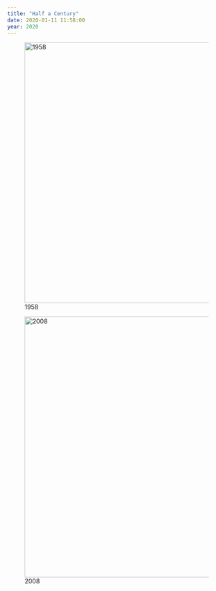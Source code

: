 ```yaml
---
title: "Half a Century"
date: 2020-01-11 11:58:00
year: 2020
---
```


<figure class="center">
  <img src="{{ '/files/2020/01/mum-dad-1958.jpg' | relative_url }}" width="600" alt="1958" class="centered">
  <figcaption>1958</figcaption>
</figure>

<figure class="center">
  <img src="{{ '/files/2020/01/mum-dad-2008.jpg' | relative_url }}" width="600" alt="2008" class="centered">
  <figcaption>2008</figcaption>
</figure>
